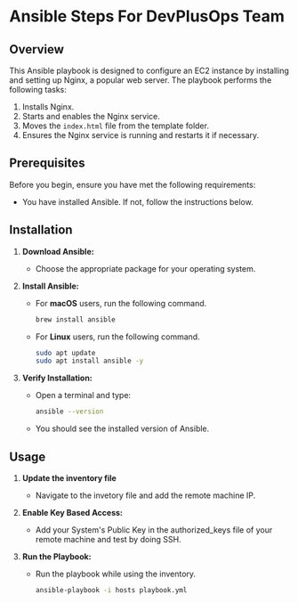 # Ansible Steps For DevPlusOps Team

## Overview

This Ansible playbook is designed to configure an EC2 instance by installing and setting up Nginx, a popular web server. The playbook performs the following tasks:

1. Installs Nginx.
2. Starts and enables the Nginx service.
3. Moves the `index.html` file from the template folder.
4. Ensures the Nginx service is running and restarts it if necessary.

## Prerequisites

Before you begin, ensure you have met the following requirements:

- You have installed Ansible. If not, follow the instructions below.

## Installation

1. **Download Ansible:**

   - Choose the appropriate package for your operating system.

2. **Install Ansible:**

   - For **macOS** users, run the following command.
     ```sh
     brew install ansible
     ```
   - For **Linux** users, run the following command.
     ```sh
     sudo apt update
     sudo apt install ansible -y
     ```

3. **Verify Installation:**

   - Open a terminal and type:
     ```sh
     ansible --version
     ```
   - You should see the installed version of Ansible.

## Usage

1. **Update the inventory file**

   - Navigate to the invetory file and add the remote machine IP.

2. **Enable Key Based Access:**

   - Add your System's Public Key in the authorized_keys file of your remote machine and test by doing SSH.

3. **Run the Playbook:**

   - Run the playbook while using the inventory.
     ```sh
     ansible-playbook -i hosts playbook.yml
     ```
